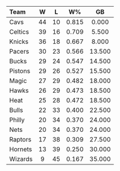 | Team                             |  W  |  L  |  W%   |   GB   |
|:---------------------------------|:---:|:---:|:-----:|:------:|
| [](/r/clevelandcavs) Cavs        | 44  | 10  | 0.815 | 0.000  |
| [](/r/bostonceltics) Celtics     | 39  | 16  | 0.709 | 5.500  |
| [](/r/nyknicks) Knicks           | 36  | 18  | 0.667 | 8.000  |
| [](/r/pacers) Pacers             | 30  | 23  | 0.566 | 13.500 |
| [](/r/mkebucks) Bucks            | 29  | 24  | 0.547 | 14.500 |
| [](/r/detroitpistons) Pistons    | 29  | 26  | 0.527 | 15.500 |
| [](/r/orlandomagic) Magic        | 27  | 29  | 0.482 | 18.000 |
| [](/r/atlantahawks) Hawks        | 26  | 29  | 0.473 | 18.500 |
| [](/r/heat) Heat                 | 25  | 28  | 0.472 | 18.500 |
| [](/r/chicagobulls) Bulls        | 22  | 33  | 0.400 | 22.500 |
| [](/r/sixers) Philly             | 20  | 34  | 0.370 | 24.000 |
| [](/r/gonets) Nets               | 20  | 34  | 0.370 | 24.000 |
| [](/r/torontoraptors) Raptors    | 17  | 38  | 0.309 | 27.500 |
| [](/r/charlottehornets) Hornets  | 13  | 39  | 0.250 | 30.000 |
| [](/r/washingtonwizards) Wizards |  9  | 45  | 0.167 | 35.000 |